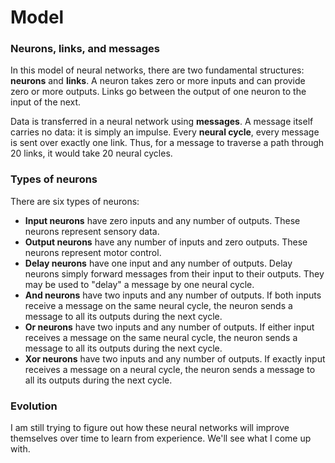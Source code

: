# Model

### Neurons, links, and messages

In this model of neural networks, there are two fundamental structures: **neurons** and **links**. A neuron takes zero or more inputs and can provide zero or more outputs. Links go between the output of one neuron to the input of the next.

Data is transferred in a neural network using **messages**. A message itself carries no data: it is simply an impulse. Every **neural cycle**, every message is sent over exactly one link. Thus, for a message to traverse a path through 20 links, it would take 20 neural cycles.

### Types of neurons

There are six types of neurons:

 * **Input neurons** have zero inputs and any number of outputs. These neurons represent sensory data.
 * **Output neurons** have any number of inputs and zero outputs. These neurons represent motor control.
 * **Delay neurons** have one input and any number of outputs. Delay neurons simply forward messages from their input to their outputs. They may be used to "delay" a message by one neural cycle.
 * **And neurons** have two inputs and any number of outputs. If both inputs receive a message on the same neural cycle, the neuron sends a message to all its outputs during the next cycle.
 * **Or neurons** have two inputs and any number of outputs. If either input receives a message on the same neural cycle, the neuron sends a message to all its outputs during the next cycle.
 * **Xor neurons** have two inputs and any number of outputs. If exactly input receives a message on a neural cycle, the neuron sends a message to all its outputs during the next cycle.

### Evolution

I am still trying to figure out how these neural networks will improve themselves over time to learn from experience. We'll see what I come up with.
